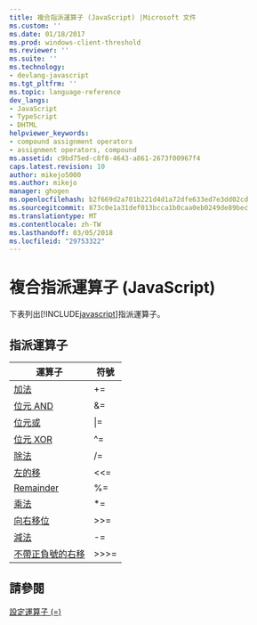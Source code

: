 ```yaml
---
title: 複合指派運算子 (JavaScript) |Microsoft 文件
ms.custom: ''
ms.date: 01/18/2017
ms.prod: windows-client-threshold
ms.reviewer: ''
ms.suite: ''
ms.technology:
- devlang-javascript
ms.tgt_pltfrm: ''
ms.topic: language-reference
dev_langs:
- JavaScript
- TypeScript
- DHTML
helpviewer_keywords:
- compound assignment operators
- assignment operators, compound
ms.assetid: c9bd75ed-c8f8-4643-a861-2673f00967f4
caps.latest.revision: 10
author: mikejo5000
ms.author: mikejo
manager: ghogen
ms.openlocfilehash: b2f669d2a701b221d4d1a72dfe633ed7e3dd02cd
ms.sourcegitcommit: 873c0e1a31def013bcca1b0caa0eb0249de89bec
ms.translationtype: MT
ms.contentlocale: zh-TW
ms.lasthandoff: 03/05/2018
ms.locfileid: "29753322"
---
```

# <a name="compound-assignment-operators-javascript"></a>複合指派運算子 (JavaScript)
下表列出[!INCLUDE[javascript](../../javascript/includes/javascript-md.md)]指派運算子。  
  
## <a name="assignment-operators"></a>指派運算子  
  
|運算子|符號|  
|--------------|------------|  
|[加法](../../javascript/reference/addition-assignment-operator-decrement-equal-javascript.md)|+=|  
|[位元 AND](../../javascript/reference/bitwise-and-assignment-operator-decrement-equal-javascript.md)|&=|  
|[位元或](../../javascript/reference/bitwise-or-assignment-operator-decrement-equal-javascript.md)|&#124;=|  
|[位元 XOR](../../javascript/reference/bitwise-xor-assignment-operator-decrement-hat-equal-javascript.md)|^=|  
|[除法](../../javascript/reference/division-assignment-operator-decrement-equal-javascript.md)|/=|  
|[左的移](../../javascript/reference/left-shift-assignment-operator-decrement-equal-javascript.md)|<\<=|  
|[Remainder](../../javascript/reference/modulus-assignment-operator-decrement-javascript.md)|%=|  
|[乘法](../../javascript/reference/multiplication-assignment-operator-decrement-equal-javascript.md)|*=|  
|[向右移位](../../javascript/reference/right-shift-assignment-operator-decrement-equal-javascript.md)|>>=|  
|[減法](../../javascript/reference/subtraction-assignment-operator-decrement-equal-javascript.md)|-=|  
|[不帶正負號的右移](../../javascript/reference/unsigned-right-shift-assignment-operator-decrement-equal-javascript.md)|>>>=|  
  
## <a name="see-also"></a>請參閱  
 [設定運算子 (=)](../../javascript/reference/assignment-operator-decrement-equal-javascript.md)